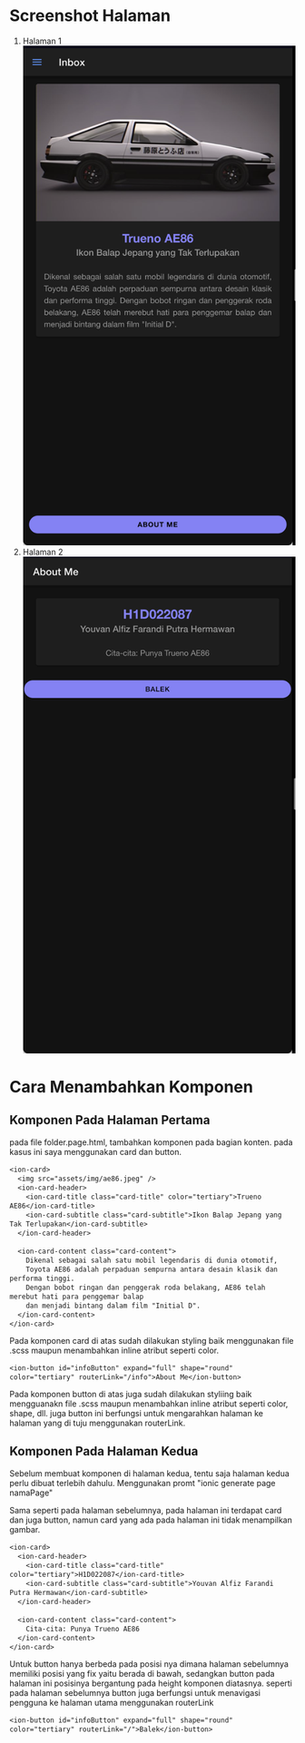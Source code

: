 # Screenshot Halaman

1. Halaman 1
![Halaman 1](1.png)
2. Halaman 2 
![Halaman 2](2.png)

# Cara Menambahkan Komponen

## Komponen Pada Halaman Pertama

pada file folder.page.html,
tambahkan komponen pada bagian konten. pada kasus ini saya menggunakan card dan button.

    <ion-card>
      <img src="assets/img/ae86.jpeg" />
      <ion-card-header>
        <ion-card-title class="card-title" color="tertiary">Trueno AE86</ion-card-title>
        <ion-card-subtitle class="card-subtitle">Ikon Balap Jepang yang Tak Terlupakan</ion-card-subtitle>
      </ion-card-header>
    
      <ion-card-content class="card-content">
        Dikenal sebagai salah satu mobil legendaris di dunia otomotif, 
        Toyota AE86 adalah perpaduan sempurna antara desain klasik dan performa tinggi. 
        Dengan bobot ringan dan penggerak roda belakang, AE86 telah merebut hati para penggemar balap 
        dan menjadi bintang dalam film "Initial D".  
      </ion-card-content>
    </ion-card>

Pada komponen card di atas sudah dilakukan styling baik menggunakan file .scss maupun menambahkan inline atribut seperti color.

    <ion-button id="infoButton" expand="full" shape="round" color="tertiary" routerLink="/info">About Me</ion-button>

Pada komponen button di atas juga sudah dilakukan styliing baik mengguanakn file .scss maupun menambahkan inline atribut seperti color, shape, dll. juga button ini berfungsi untuk mengarahkan halaman ke halaman yang di tuju menggunakan routerLink.

## Komponen Pada Halaman Kedua

Sebelum membuat komponen di halaman kedua, tentu saja halaman kedua perlu dibuat terlebih dahulu. Menggunakan promt "ionic generate page namaPage"

Sama seperti pada halaman sebelumnya, pada halaman ini terdapat card dan juga button, namun card yang ada pada halaman ini tidak menampilkan gambar.

    <ion-card>
      <ion-card-header>
        <ion-card-title class="card-title" color="tertiary">H1D022087</ion-card-title>
        <ion-card-subtitle class="card-subtitle">Youvan Alfiz Farandi Putra Hermawan</ion-card-subtitle>
      </ion-card-header>
    
      <ion-card-content class="card-content">
        Cita-cita: Punya Trueno AE86
      </ion-card-content>
    </ion-card>

Untuk button hanya berbeda pada posisi nya dimana halaman sebelumnya memiliki posisi yang fix yaitu berada di bawah, sedangkan button pada halaman ini posisinya bergantung pada height komponen diatasnya. seperti pada halaman sebelumnya button juga berfungsi untuk menavigasi pengguna ke halaman utama menggunakan routerLink

    <ion-button id="infoButton" expand="full" shape="round" color="tertiary" routerLink="/">Balek</ion-button>